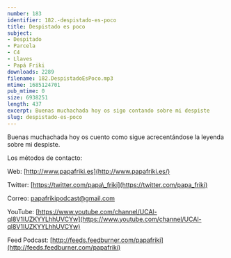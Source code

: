 ```yaml
---
number: 183
identifier: 182.-despistado-es-poco
title: Despistado es poco
subject:
- Despitado
- Parcela
- C4
- Llaves
- Papá Friki
downloads: 2289
filename: 182.DespistadoEsPoco.mp3
mtime: 1685124701
pub_mtime: 0
size: 6938251
length: 437
excerpt: Buenas muchachada hoy os sigo contando sobre mi despiste
slug: despistado-es-poco
---
```

Buenas muchachada hoy os cuento como sigue acrecentándose la leyenda sobre mi despiste.

Los métodos de contacto:

Web: [http://www.papafriki.es](http://www.papafriki.es/)

Twitter: [https://twitter.com/papa\_friki](https://twitter.com/papa_friki)

Correo: [papafrikipodcast@gmail.com](https://archive.org/details/papafrikipodast@gmail.com)

YouTube: [https://www.youtube.com/channel/UCAl-ql8V1IUZKYYLhhUVCYw](https://www.youtube.com/channel/UCAl-ql8V1IUZKYYLhhUVCYw)

Feed Podcast: [http://feeds.feedburner.com/papafriki](http://feeds.feedburner.com/papafriki)